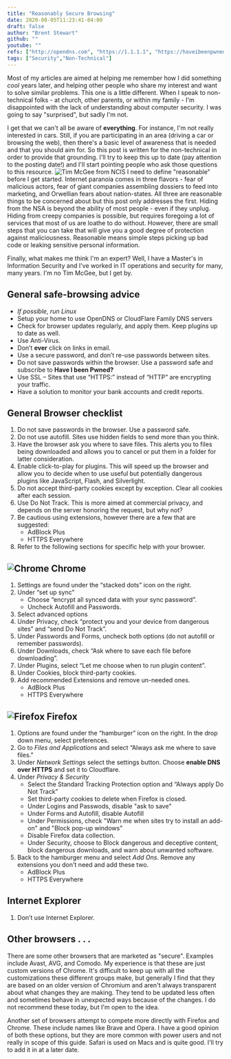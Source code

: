 ```yaml
---
title: "Reasonably Secure Browsing"
date: 2020-08-05T11:23:41-04:00
draft: false
author: "Brent Stewart"
github: ""
youtube: ""
refs: ["http://opendns.com", "https://1.1.1.1", "https://haveibeenpwned.com/"]
tags: ["Security","Non-Technical"]
---
```

Most of my articles are aimed at helping me remember how I did something _cool_ years later, and helping other people who share my interest and want to solve similar problems.  This one is a little different.  When I speak to non-technical folks - at church, other parents, or within my family - I'm disappointed with the lack of understanding about computer security.  I was going to say "surprised", but sadly I'm not.

I get that we can't all be aware of __everything__.  For instance, I'm not really interested in cars.  Still, if you are participating in an area (driving a car or browsing the web), then there's a basic level of awareness that is needed and that you should aim for.  So this post is written for the non-technical in order to provide that grounding.  I'll try to keep this up to date (pay attention to the posting date!) and I'll start pointing people who ask those questions to this resource.
 ![Tim McGee from NCIS](https://upload.wikimedia.org/wikipedia/en/0/09/Timmcgee.jpg#floatleft)
I need to define "reasonable" before I get started.  Internet paranoia comes in three flavors - fear of malicious actors, fear of giant companies assembling dossiers to feed into marketing, and Orwellian fears about nation-states.  All three are reasonable things to be concerned about but this post only addresses the first.  Hiding from the NSA is beyond the ability of most people - even if they unplug.  Hiding from creepy companies is possible, but requires foregoing a lot of services that most of us are loathe to do without.  However, there are small steps that you can take that will give you a good degree of protection against maliciousness.  Reasonable means simple steps picking up bad code or leaking sensitive personal information.

Finally, what makes me think I'm an expert?  Well, I have a Master's in Information Security and I've worked in IT operations and security for many, many years.  I'm no Tim McGee, but I get by.

## General safe-browsing advice
* _If possible, run Linux_
* Setup your home to use OpenDNS or CloudFlare Family DNS servers
* Check for browser updates regularly, and apply them.  Keep plugins up to date as well.
* Use Anti-Virus.
* Don’t __ever__ click on links in email.
* Use a secure password, and don’t re-use passwords between sites.
* Do not save passwords within the browser. Use a password safe and subscribe to __Have I been Pwned?__
* Use SSL – Sites that use “HTTPS:” instead of “HTTP” are encrypting your traffic.
* Have a solution to monitor your bank accounts and credit reports.

## General Browser checklist
1. Do not save passwords in the browser.  Use a password safe.
2. Do not use autofill.  Sites use hidden fields to send more than you think.
3. Have the browser ask you where to save files.  This alerts you to files being downloaded and allows you to cancel or put them in a folder for latter consideration.
4. Enable click-to-play for plugins.  This will speed up the browser and allow you to decide when to use useful but potentially dangerous plugins like JavaScript, Flash, and Silverlight.
5. Do not accept third-party cookies except by exception.  Clear all cookies after each session.
6. Use Do Not Track.  This is more aimed at commercial privacy, and depends on the server honoring the request, but why not?
7. Be cautious using extensions, however there are a few that are suggested:
   * AdBlock Plus
   * HTTPS Everywhere
8. Refer to the following sections for specific help with your browser.

## ![Chrome](https://www.mozilla.org/media/protocol/img/logos/firefox/browser/logo-lg-high-res.fbc7ffbb50fd.png#floatright) Chrome
1. Settings are found under the “stacked dots” icon on the right.
2. Under “set up sync”
   * Choose “encrypt all synced data with your sync password”.
   * Uncheck Autofill and Passwords.
3. Select advanced options
4. Under Privacy, check “protect you and your device from dangerous sites” and “send Do Not Track”.
5. Under Passwords and Forms, uncheck both options (do not autofill or remember passwords).
6. Under Downloads, check “Ask where to save each file before downloading”.
7. Under Plugins, select “Let me choose when to run plugin content”.
8. Under Cookies, block third-party cookies.
9. Add recommended Extensions and remove un-needed ones.
   * AdBlock Plus
   * HTTPS Everywhere

## ![Firefox](https://p1.hiclipart.com/preview/498/1015/635/mozilla-sleek-icons-firefox-256x256-mozilla-firefox-logo-png-clipart.jpg#floatright) Firefox
1. Options are found under the “hamburger” icon on the right.  In the drop down menu, select preferences.
2. Go to _Files and Applications_ and select “Always ask me where to save files.”
3. Under _Network Settings_ select the settings button.  Choose __enable DNS over HTTPS__ and set it to Cloudflare.
3. Under _Privacy & Security_
   * Select the Standard Tracking Protection option and “Always apply Do Not Track”
   * Set third-party cookies to delete when Firefox is closed.
   * Under Logins and Passwods, disable "ask to save"
   * Under Forms and Autofill, disable Autofill
   * Under Permissions, check "Warn me when sites try to install an add-on" and "Block pop-up windows"
   * Disable Firefox data collection.
   * Under Security, choose to Block dangerous and deceptive content, block dangerous downloads, and warn about unwanted software.
7. Back to the hamburger menu and select _Add Ons_.  Remove any extensions you don't need and add these two.
   * AdBlock Plus
   * HTTPS Everywhere

## Internet Explorer
1. Don’t use Internet Explorer.

## Other browsers . . .
There are some other browsers that are marketed as "secure".  Examples include Avast, AVG, and Comodo.  My experience is that these are just custom versions of Chrome.  It's difficult to keep up with all the customizations these different groups make, but generally I find that they are based on an older version of Chromium and aren't always transparent about what changes they are making.  They tend to be updated less often and sometimes behave in unexpected ways because of the changes.  I do not recommend these today, but I'm open to the idea.

Another set of browsers attempt to compete more directly with Firefox and Chrome.  These include names like Brave and Opera.  I have a good opinion of both these options, but they are more common with power users and not really in scope of this guide.  Safari is used on Macs and is quite good.  I'll try to add it in at a later date.